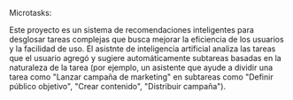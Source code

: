 Microtasks:

Este proyecto es un sistema de recomendaciones inteligentes para desglosar tareas complejas que busca mejorar la eficiencia de los usuarios y la facilidad de uso. El asistnte de inteligencia artificial analiza las tareas que el usuario agregó y sugiere automáticamente subtareas basadas en la naturaleza de la tarea (por ejemplo, un asistente que ayude a dividir una tarea como "Lanzar campaña de marketing" en subtareas como "Definir público objetivo", "Crear contenido", "Distribuir campaña").
